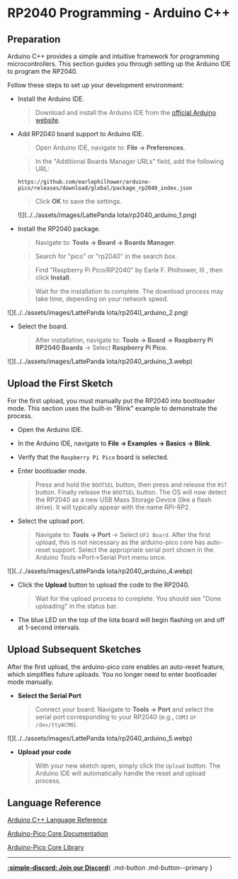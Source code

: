 # RP2040 Programming - Arduino C++


## Preparation

Arduino C++ provides a simple and intuitive framework for programming microcontrollers. This section guides you through setting up the Arduino IDE to program the RP2040.

Follow these steps to set up your development environment:

- Install the Arduino IDE.

   > Download and install the Arduino IDE from the [official Arduino website](https://www.arduino.cc/en/software).
   
- Add RP2040 board support to Arduino IDE.

   > Open Arduino IDE, navigate to: **File → Preferences**.
   
   > In the "Additional Boards Manager URLs" field, add the following URL:
   ```
   https://github.com/earlephilhower/arduino-pico/releases/download/global/package_rp2040_index.json
   ```
   
   > Click **OK** to save the settings.

   ![](../../assets/images/LattePanda Iota/rp2040_arduino_1.png)
   


- Install the RP2040 package.

   > Navigate to: **Tools → Board → Boards Manager**.
   
   > Search for "pico" or "rp2040" in the search box.
   
   > Find "Raspberry Pi Pico/RP2040" by Earle F. Philhower, III , then click **Install**.
   
   > Wait for the installation to complete. The download process may take time, depending on your network speed.

![](../../assets/images/LattePanda Iota/rp2040_arduino_2.png)

- Select the board.

   > After installation, navigate to: **Tools → Board → Raspberry Pi RP2040 Boards** → Select **Raspberry Pi Pico**.

![](../../assets/images/LattePanda Iota/rp2040_arduino_3.webp)

## Upload the First Sketch

For the first upload, you must manually put the RP2040 into bootloader mode. This section uses the built-in "Blink" example to demonstrate the process.

- Open the Arduino IDE.

- In the Arduino IDE, navigate to **File → Examples → Basics → Blink**.

- Verify that the `Raspberry Pi Pico` board is selected.
  
- Enter bootloader mode.
  
   > Press and hold the `BOOTSEL` button, then press and release the `RST` button. Finally release the `BOOTSEL` button.
   > The OS will now detect the RP2040 as a new USB Mass Storage Device (like a flash drive). It will typically appear with the name RPI-RP2.

- Select the upload port.

   > Navigate to: **Tools → Port** → Select `UF2 Board`.
   > After the first upload, this is not necessary as the arduino-pico core has auto-reset support. Select the appropriate serial port shown in the Arduino Tools->Port->Serial Port menu once.

![](../../assets/images/LattePanda Iota/rp2040_arduino_4.webp)

- Click the **Upload** button to upload the code to the RP2040.
   > Wait for the upload process to complete. You should see "Done uploading" in the status bar.

- The blue LED on the top of the Iota board will begin flashing on and off at 1-second intervals.


## Upload Subsequent Sketches

After the first upload, the arduino-pico core enables an auto-reset feature, which simplifies future uploads. You no longer need to enter bootloader mode manually.

- **Select the Serial Port**

  > Connect your board. Navigate to **Tools → Port** and select the serial port corresponding to your RP2040 (e.g., `COM3` or `/dev/ttyACM0`).

![](../../assets/images/LattePanda Iota/rp2040_arduino_5.webp)

- **Upload your code**

  > With your new sketch open, simply click the `Upload` button. The Arduino IDE will automatically handle the reset and upload process.


## Language Reference

[Arduino C++ Language Reference](https://www.arduino.cc/reference/en/)

[Arduino-Pico Core Documentation](https://arduino-pico.readthedocs.io/en/latest/)

[Arduino-Pico Core Library](https://github.com/earlephilhower/arduino-pico)

---

[**:simple-discord: Join our Discord**](https://discord.gg/k6YPYQgmHt){ .md-button .md-button--primary }